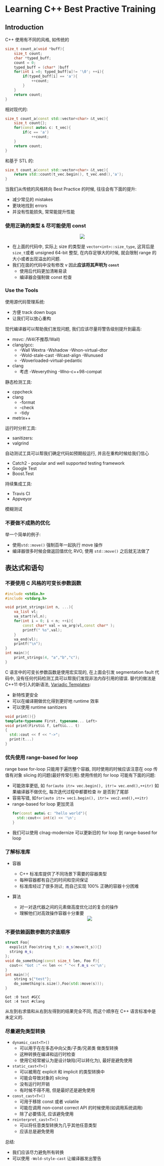 # Learning C++ Best Practive Training
## Introduction
C++ 使用有不同的风格, 如传统的
```C++
size_t count_a(void *buff){
    size_t count;
    char *typed_buff;
    count = 0;
    typed_buff = (char* )buff
    for(int i =0; typed_buff[u]!= '\0'; ++i){
        if(typed_buff[i] == 'a'){
            ++count;
        }
    }
    return count;
}
```
相对现代的:
```C++
size_t count_a(const std::vector<char> &t_vec){
    size_t count{};
    for(const auto& c: t_vec){
        if(c == 'a')
            ++count;
    }
    return count;
}
```
和基于 STL 的:
```C++
size_t count_a(const std::vector<char> &t_vec){
    return std::count(t_vec.begin(), t_vec.end(),'a');
}
```
当我们从传统的风格转向 Best Practice 的时候, 往往会有下面的提升:
* 减少常见的 mistakes
* 更块地找到 errors
* 并没有性能损失, 常常能提升性能

### 使用正确的类型 & 尽可能使用 const
<div align=center><img src="https://i.imgur.com/IDZzJwd.png"/></div>

* 在上面的代码中, 实际上 size 的类型是 `vector<int>::size_type`, 这背后是 `size_t`或者 unsigned 64-bit 整型, 在内存足够大的时候, 就会限制 range 的大小或者出现溢出的问题.
* 我们在面的代码中没有修改 v 因此**应该将其声明为 `const`**
  * 使用后代码更加清晰易读
  * 编译器会强制做 const 检查

### Use the Tools
使用源代码管理系统:
* 方便 track down bugs
* 让我们可以放心重构

现代编译器可以帮助我们发现问题, 我们应该尽量将警告级别提升到最高:
* msvc: /W4(不推荐/Wall)
* clang/gcc:
  * -Wall Wextra -Wshadow -Wnon-virtual-dtor
  * -Wold-stale-cast -Wcast-align -Wunused
  * -Woverloaded-virtual-pedantic
* clang
  * 考虑 -Weverything -Wno-c++98-compat

静态检测工具:
* cppcheck
* clang
  * -format
  * -check
  * -tidy
* metrix++

运行时分析工具:
* sanitizers:
* valgrind

自动测试工具可以帮我们确定代码如预期般运行, 并且在重构时候给我们信心
* Catch2 - popular and well supported testing framework
* Google Test
* Boost.Test

持续集成工具:
* Travis CI
* Appveyor

模糊测试

### 不要做不成熟的优化
举一个简单的例子:
* 使用`std::move()` 强制百年一起执行 move 操作
* 编译器很多时候会做返回值优化 RVO, 使用 `std::move()` 之后就无法做了

## 表达式和语句
### 不要使用 C 风格的可变长参数函数
```C++
#include <stdio.h>
#include <stdarg.h>

void print_strings(int n, ...){
    va_list vl;
    va_start(vl,n);
    for(int i = 0; i < n; ++i){
        const char* val = va_arg(vl,const char* );
        printf(" %s",val);
    }
    va_end(vl);
    printf("\n");
}
int main(){
    print_strings(4, "a","b","c");
}
```
C 语言中的可变长参数函数是使用宏实现的, 在上面会引发 segmentation fault 代码中, 没有任何代码检测工具可以帮我们发现非法内存引用的错误. 替代的做法是 C++11 中引入的新语法, [Variadic Templates](../侯捷C++11/HouJieC11.md#variadic-templates-intro):
* 新特性更安全
* 可以在编译期做优化得到更好地 runtime 效率
* 可以使用 runtime sanitizers 
```C++
void print(){}
template<typename First, typename... Left>
void print(First&& f, Left&&... t)
{
  std::cout << f << "->";
  print(t...)
}
```
### 优先使用 range-based for loop
range base for-loop 只能用于遍历整个容器, 同时使用的时候应该注意在 oop 传值有对象 slicing 的问题(最好传常引用).使用传统的 for loop 可能有下面的问题:
* 可能效率更低, 如 `for(auto itr= vec.begin(), itr!= vec.end(),++itr)` 如果编译器不做优化, 每次迭代过程中都要检查 itr 是否到了尾部
* 容易写错, 如`for(auto itr= vec1.begin(), itr!= vec2.end(),++itr)`
* range-based for loop 更加灵活
    ```C++
    for(const auto& c: "hello world"){
      std::cout<< int(c) << '\n';
    }
    ```
* 我们可以使用 clnag-modernize 可以更新旧的 for loop 到 range-based for loop

### 了解标准库
* 容器
  * C++ 标准库提供了不同场景下需要的容器类型
  * 每种容器都有自己的时间和空间保证
  * 标准库经过了很多测试, 而自己实现 100% 正确的容器十分困难

* 算法
  * 对一对迭代器之间的元素做高度优化过的复合的操作
  * 理解他们对高效操作容器十分重要<div align=center><img src="https://i.imgur.com/Rxlk7q7.png"/></div>
  
### 不要依赖函数参数的求值顺序
```C++
struct Foo{
  expilcit Foo(string t_s): m_s(move(t_s)){}
  string m_s;
};
void do_something(const size_t len, Foo f){
  cout<< "Got :" << len << " "<< f.m_s <<'\n';
}
int main(){
    string s{"test"};
    do_something(s.size(),Foo(std::move(s)));
}
```
```shell
Got :0 test #GCC
Got :4 test #clang
```
从左到右求值和从右到左得到的结果完全不同, 而这个顺序在 C++ 语言标准中是未定义的.

### 尽量避免类型转换
* `dynamic_cast<T>()`
  * 可以用于在在多态中向父类/子类/兄弟类 做类型转换
  * 这种转换在编译和运行时检查
  * 使用它经常被认为是设计缺陷(可以转化为), 最好是避免使用
* `static_cast<T>()`
  * 可以被用在 explicit 和 implicit 的类型转换中
  * 可能会导致对象的 silcing
  * 没有运行时开销
  * 有时候不得不用, 但是最好还是避免使用
* `const_cast<T>()` 
  * 可用于移除 const 或者 volatile
  * 可能在调用 non-const correct API 的时候使用(如调用系统调用)
  * 除了必要情况, 应该避免使用
* `reinterpret_cast<T>()`
  * 可以将任意类型转换为几乎其他任意类型
  * 应该总是避免使用

总结:
* 我们应该尽力避免所有转换
* 可以使用 `-Wold-style-cast` 让编译器发出警告